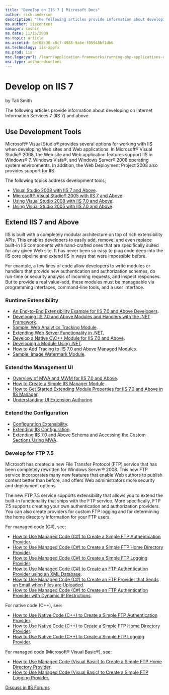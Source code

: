 ```yaml
---
title: "Develop on IIS 7 | Microsoft Docs"
author: rick-anderson
description: "The following articles provide information about developing on Internet Information Services 7 (IIS 7) and above. Use Development Tools Microsoft® Visual Stu..."
ms.author: iiscontent
manager: soshir
ms.date: 11/15/2009
ms.topic: article
ms.assetid: 5ef68c30-c8cf-4988-9a6e-f05948bf1db6
ms.technology: iis-appfx
ms.prod: iis
msc.legacyurl: /learn/application-frameworks/running-php-applications-on-iis/develop-on-iis-7-and-above
msc.type: authoredcontent
---
```

Develop on IIS 7
====================
by Tali Smith

The following articles provide information about developing on Internet Information Services 7 (IIS 7) and above.

## Use Development Tools

Microsoft® Visual Studio® provides several options for working with IIS when developing Web sites and Web applications. In Microsoft® Visual Studio® 2008, the Web site and Web application features support IIS in Windows® 7, Windows Vista®, and Windows Server® 2008 operating system environments. In addition, the Web Deployment Project 2008 also provides support for IIS.

The following topics address development tools;

- [Visual Studio 2008 with IIS 7 and Above](../../develop/using-visual-studio-with-iis/using-visual-studio-2008-with-iis.md).
- [Microsoft® Visual Studio® 2005 with IIS 7 and Above](../../develop/using-visual-studio-with-iis/using-visual-studio-2005-with-iis.md).
- [Using Visual Studio 2008 with IIS 7.0 and Above](../../develop/using-visual-studio-with-iis/using-visual-studio-2008-with-iis.md).
- [Using Visual Studio 2005 with IIS 7.0 and Above](../../develop/using-visual-studio-with-iis/using-visual-studio-2005-with-iis.md).

## Extend IIS 7 and Above

IIS is built with a completely modular architecture on top of rich extensibility APIs. This enables developers to easily add, remove, and even replace built-in IIS components with hand-crafted ones that are specifically suited for any given Web site. It has never been so easy to plug code deep into the IIS core pipeline and extend IIS in ways that were impossible before.

For example, a few lines of code allow developers to write modules or handlers that provide new authentication and authorization schemes, do run-time or security analysis of incoming requests, and inspect responses. But to provide a real value-add, these modules must be manageable via programming interfaces, command-line tools, and a user interface.

### Runtime Extensibility

- [An End-to-End Extensibility Example for IIS 7.0 and Above Developers](../../develop/runtime-extensibility/an-end-to-end-extensibility-example-for-iis-developers.md).
- [Developing IIS 7.0 and Above Modules and Handlers with the .NET Framework](../../develop/runtime-extensibility/developing-iis-modules-and-handlers-with-the-net-framework.md).
- [Sample: Web Analytics Tracking Module](../../develop/runtime-extensibility/sample-web-analytics-tracking-module.md).
- [Extending Web Server Functionality in .NET.](../../develop/runtime-extensibility/extending-web-server-functionality-in-net.md)
- [Develop a Native C\C++ Module for IIS 7.0 and Above](../../develop/runtime-extensibility/develop-a-native-cc-module-for-iis.md).
- [Developing a Module Using .NET](../../develop/runtime-extensibility/developing-a-module-using-net.md).
- [How to Add Tracing to IIS 7.0 and Above Managed Modules](../../develop/runtime-extensibility/how-to-add-tracing-to-iis-managed-modules.md).
- [Sample: Image Watermark Module](../../develop/runtime-extensibility/sample-image-watermark-module.md).

### Extend the Management UI

- [Overview of MWA and MWM for IIS 7.0 and Above](../../develop/extending-the-management-ui/overview-of-mwa-and-mwm-for-iis.md).
- [How to Create a Simple IIS Manager Module](../../develop/extending-the-management-ui/how-to-create-a-simple-iis-manager-module.md).
- [How to Get Started Extending Module Properties for IIS 7.0 and Above in IIS Manager](../../develop/extending-the-management-ui/how-to-get-started-extending-module-properties-for-iis-in-iis-manager.md).
- [Understanding UI Extension Authoring](../../develop/extending-the-management-ui/understanding-ui-extension-authoring.md)

### Extend the Configuration

- [Configuration Extensibility](../../develop/extending-iis-configuration/configuration-extensibility.md).
- [Extending IIS Configuration](../../develop/extending-iis-configuration/extending-iis-configuration.md).
- [Extending IIS 7.0 and Above Schema and Accessing the Custom Sections Using MWA](../../develop/extending-iis-configuration/extending-iis-schema-and-accessing-the-custom-sections-using-mwa.md).

### Develop for FTP 7.5

Microsoft has created a new File Transfer Protocol (FTP) service that has been completely rewritten for Windows Server® 2008. This new FTP service incorporates many new features that enable Web authors to publish content better than before, and offers Web administrators more security and deployment options.

The new FTP 7.5 service supports extensibility that allows you to extend the built-in functionality that ships with the FTP service. More specifically, FTP 7.5 supports creating your own authentication and authorization providers. You can also create providers for custom FTP logging and for determining the home directory information for your FTP users.

For managed code (C#), see:

- [How to Use Managed Code (C#) to Create a Simple FTP Authentication Provider](../../develop/developing-for-ftp/how-to-use-managed-code-c-to-create-a-simple-ftp-authentication-provider.md).
- [How to Use Managed Code (C#) to Create a Simple FTP Home Directory Provider](../../develop/developing-for-ftp/how-to-use-managed-code-c-to-create-a-simple-ftp-home-directory-provider.md).
- [How to Use Managed Code (C#) to Create a Simple FTP Logging Provider](../../develop/developing-for-ftp/how-to-use-managed-code-c-to-create-a-simple-ftp-logging-provider.md).
- [How to Use Managed Code (C#) to Create an FTP Authentication Provider using an XML Database](../../develop/developing-for-ftp/how-to-use-managed-code-c-to-create-an-ftp-authentication-provider-using-an-xml-database.md).
- [How to Use Managed Code (C#) to Create an FTP Provider that Sends an Email when Files are Uploaded](../../develop/developing-for-ftp/how-to-use-managed-code-c-to-create-an-ftp-provider-that-sends-an-email-when-files-are-uploaded.md).
- [How to Use Managed Code (C#) to Create an FTP Authentication Provider with Dynamic IP Restrictions](../../develop/developing-for-ftp/how-to-use-managed-code-c-to-create-an-ftp-authentication-provider-with-dynamic-ip-restrictions.md).

For native code (C++), see:

- [How to Use Native Code (C++) to Create a Simple FTP Authentication Provider](../../develop/developing-for-ftp/how-to-use-native-code-c-to-create-a-simple-ftp-authentication-provider.md).
- [How to Use Native Code (C++) to Create a Simple FTP Home Directory Provider](../../develop/developing-for-ftp/how-to-use-native-code-c-to-create-a-simple-ftp-home-directory-provider.md).
- [How to Use Native Code (C++) to Create a Simple FTP Logging Provider](../../develop/developing-for-ftp/how-to-use-native-code-c-to-create-a-simple-ftp-logging-provider.md).

For managed code (Microsoft® Visual Basic®), see:

- [How to Use Managed Code (Visual Basic) to Create a Simple FTP Home Directory Provider](../../develop/developing-for-ftp/how-to-use-managed-code-visual-basic-to-create-a-simple-ftp-home-directory-provider.md).
- [How to Use Managed Code (Visual Basic) to Create a Simple FTP Logging Provider.](../../develop/developing-for-ftp/how-to-use-managed-code-visual-basic-to-create-a-simple-ftp-logging-provider.md)
  
  
[Discuss in IIS Forums](https://forums.iis.net/1030.aspx)